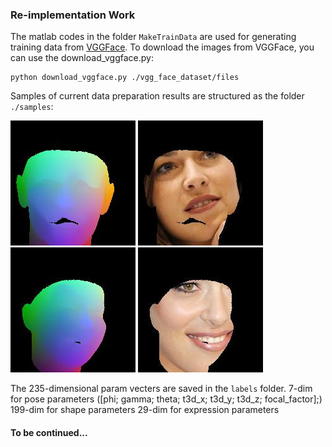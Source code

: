

### Re-implementation Work

The matlab codes in the folder `MakeTrainData` are used for generating training data from [VGGFace](http://www.robots.ox.ac.uk/~vgg/data/vgg_face/).
To download the images from VGGFace, you can use the download_vggface.py:
```
python download_vggface.py ./vgg_face_dataset/files
```

Samples of current data preparation results are structured as the folder `./samples`:

![PNCC](./samples/pnccs/Ana_Ivanovic/00000002.jpg)
![PNCC](./samples/mask_images/Ana_Ivanovic/00000002.jpg)
![PNCC](./samples/pnccs/Ana_Ivanovic/00000045.jpg)
![PNCC](./samples/mask_images/Ana_Ivanovic/00000045.jpg)

The 235-dimensional param vecters are saved in the `labels` folder.
7-dim for pose parameters ([phi; gamma; theta; t3d_x; t3d_y; t3d_z; focal_factor];)
199-dim for shape parameters
29-dim for expression parameters

#### To be continued...